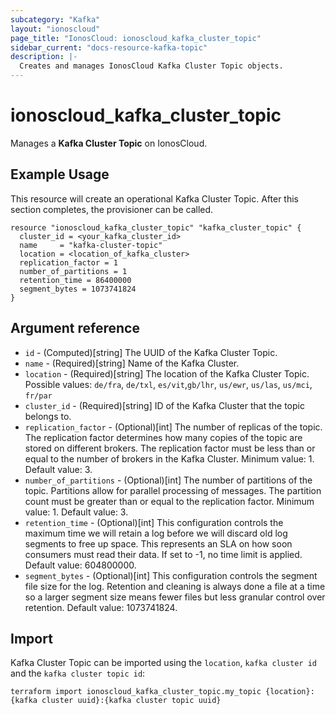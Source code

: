 ```yaml
---
subcategory: "Kafka"
layout: "ionoscloud"
page_title: "IonosCloud: ionoscloud_kafka_cluster_topic"
sidebar_current: "docs-resource-kafka-topic"
description: |-
  Creates and manages IonosCloud Kafka Cluster Topic objects.
---
```


# ionoscloud_kafka_cluster_topic

Manages a **Kafka Cluster Topic** on IonosCloud.

## Example Usage

This resource will create an operational Kafka Cluster Topic. After this section completes, the provisioner can be
called.

```hcl
resource "ionoscloud_kafka_cluster_topic" "kafka_cluster_topic" {
  cluster_id = <your_kafka_cluster_id>
  name     = "kafka-cluster-topic"
  location = <location_of_kafka_cluster>
  replication_factor = 1
  number_of_partitions = 1
  retention_time = 86400000
  segment_bytes = 1073741824
}
```

## Argument reference

* `id` - (Computed)[string] The UUID of the Kafka Cluster Topic.
* `name` - (Required)[string] Name of the Kafka Cluster.
* `location` - (Required)[string] The location of the Kafka Cluster Topic. Possible values: `de/fra`, `de/txl`,
  `es/vit`,`gb/lhr`, `us/ewr`, `us/las`, `us/mci`, `fr/par`
* `cluster_id` - (Required)[string] ID of the Kafka Cluster that the topic belongs to.
* `replication_factor` - (Optional)[int] The number of replicas of the topic. The replication factor determines how many
  copies of the topic are stored on different brokers. The replication factor must be less than or equal to the number
  of brokers in the Kafka Cluster. Minimum value: 1. Default value: 3.
* `number_of_partitions` - (Optional)[int] The number of partitions of the topic. Partitions allow for parallel
  processing of messages. The partition count must be greater than or equal to the replication factor. Minimum value: 1.
  Default value: 3.
* `retention_time` - (Optional)[int] This configuration controls the maximum time we will retain a log before we will
  discard old log segments to free up space. This represents an SLA on how soon consumers must read their data. If set
  to -1, no time limit is applied. Default value: 604800000.
* `segment_bytes` - (Optional)[int] This configuration controls the segment file size for the log. Retention and
  cleaning is always done a file at a time so a larger segment size means fewer files but less granular control over
  retention. Default value: 1073741824.

## Import

Kafka Cluster Topic can be imported using the `location`, `kafka cluster id` and the `kafka cluster topic id`:

```shell
terraform import ionoscloud_kafka_cluster_topic.my_topic {location}:{kafka cluster uuid}:{kafka cluster topic uuid}
```
